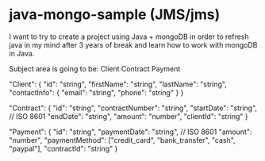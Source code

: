 # java-mongo-sample (JMS/jms)

I want to try to create a project using Java + mongoDB in order to refresh java in my mind after 3 years of break and learn how to work with mongoDB in Java.

Subject area is going to be:
Client
Contract
Payment

"Client": {
  "id": "string",
  "firstName": "string",
  "lastName": "string",
  "contactInfo": {
    "email": "string",
    "phone": "string"
  }
}

"Contract": {
  "id": "string",
  "contractNumber": "string",
  "startDate": "string",  // ISO 8601
  "endDate": "string",
  "amount": "number",
  "clientId": "string"
}

"Payment": {
  "id": "string",
  "paymentDate": "string",  // ISO 8601
  "amount": "number",
  "paymentMethod": ["credit_card", "bank_transfer", "cash", "paypal"],
  "contractId": "string"
}
